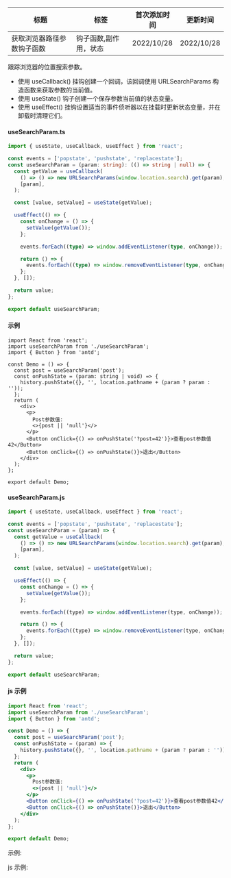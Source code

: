 | 标题                       | 标签                  | 首次添加时间 | 更新时间   |
| -------------------------- | --------------------- | ------------ | ---------- |
| 获取浏览器路径参数钩子函数 | 钩子函数,副作用，状态 | 2022/10/28   | 2022/10/28 |

跟踪浏览器的位置搜索参数。

- 使用 useCallback() 挂钩创建一个回调，该回调使用 URLSearchParams 构造函数来获取参数的当前值。
- 使用 useState() 钩子创建一个保存参数当前值的状态变量。
- 使用 useEffect() 挂钩设置适当的事件侦听器以在挂载时更新状态变量，并在卸载时清理它们。

#### useSearchParam.ts

```ts
import { useState, useCallback, useEffect } from 'react';

const events = ['popstate', 'pushstate', 'replacestate'];
const useSearchParam = (param: string): (() => string | null) => {
  const getValue = useCallback(
    () => () => new URLSearchParams(window.location.search).get(param),
    [param],
  );

  const [value, setValue] = useState(getValue);

  useEffect(() => {
    const onChange = () => {
      setValue(getValue());
    };

    events.forEach((type) => window.addEventListener(type, onChange));

    return () => {
      events.forEach((type) => window.removeEventListener(type, onChange));
    };
  }, []);

  return value;
};

export default useSearchParam;
```

#### 示例

```tsx | pure
import React from 'react';
import useSearchParam from './useSearchParam';
import { Button } from 'antd';

const Demo = () => {
  const post = useSearchParam('post');
  const onPushState = (param: string | void) => {
    history.pushState({}, '', location.pathname + (param ? param : ''));
  };
  return (
    <div>
      <p>
        Post参数值:
        <>{post || 'null'}</>
      </p>
      <Button onClick={() => onPushState('?post=42')}>查看post参数值42</Button>
      <Button onClick={() => onPushState()}>退出</Button>
    </div>
  );
};

export default Demo;
```

#### useSearchParam.js

```js
import { useState, useCallback, useEffect } from 'react';

const events = ['popstate', 'pushstate', 'replacestate'];
const useSearchParam = (param) => {
  const getValue = useCallback(
    () => () => new URLSearchParams(window.location.search).get(param),
    [param],
  );

  const [value, setValue] = useState(getValue);

  useEffect(() => {
    const onChange = () => {
      setValue(getValue());
    };

    events.forEach((type) => window.addEventListener(type, onChange));

    return () => {
      events.forEach((type) => window.removeEventListener(type, onChange));
    };
  }, []);

  return value;
};

export default useSearchParam;
```

#### js 示例

```jsx | pure
import React from 'react';
import useSearchParam from './useSearchParam';
import { Button } from 'antd';

const Demo = () => {
  const post = useSearchParam('post');
  const onPushState = (param) => {
    history.pushState({}, '', location.pathname + (param ? param : ''));
  };
  return (
    <div>
      <p>
        Post参数值:
        <>{post || 'null'}</>
      </p>
      <Button onClick={() => onPushState('?post=42')}>查看post参数值42</Button>
      <Button onClick={() => onPushState()}>退出</Button>
    </div>
  );
};

export default Demo;
```

示例:

<code src="./Demo.zh-CN.tsx"></code>

js 示例:

<code src="./js/Demo.zh-CN.jsx"></code>
